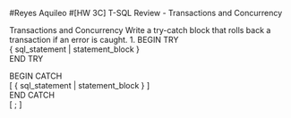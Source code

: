 #Reyes Aquileo
#[HW 3C] T-SQL Review - Transactions and Concurrency

Transactions and Concurrency
Write a try-catch block that rolls back a transaction if an error is caught.
1.
BEGIN TRY  
     { sql_statement | statement_block }  
END TRY  

BEGIN CATCH  
     [ { sql_statement | statement_block } ]  
END CATCH  
[ ; ]  